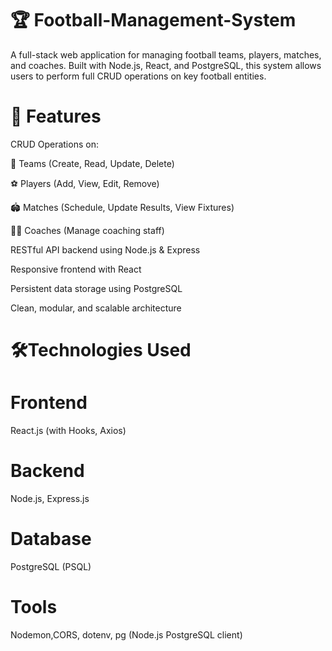 # 🏆 Football-Management-System
A full-stack web application for managing football teams, players, matches, and coaches. Built with Node.js, React, and PostgreSQL, this system allows users to perform full CRUD operations on key football entities.

# 🚀 Features
CRUD Operations on:

🏁 Teams (Create, Read, Update, Delete)

⚽ Players (Add, View, Edit, Remove)

🏟️ Matches (Schedule, Update Results, View Fixtures)

🧑‍🏫 Coaches (Manage coaching staff)

RESTful API backend using Node.js & Express

Responsive frontend with React

Persistent data storage using PostgreSQL

Clean, modular, and scalable architecture

# 🛠️Technologies Used

# Frontend

React.js (with Hooks, Axios)

# Backend

Node.js, Express.js

# Database

PostgreSQL (PSQL)

# Tools

Nodemon,CORS, dotenv, pg (Node.js PostgreSQL client)
